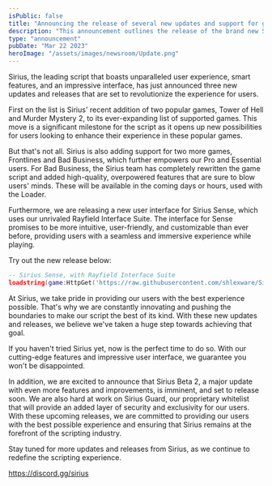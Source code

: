 ```yaml
---
isPublic: false
title: "Announcing the release of several new updates and support for games"
description: "This announcement outlines the release of the brand new Sirius Sense with Rayfield integration, along with new support for many games, and more."
type: "announcement"
pubDate: "Mar 22 2023"
heroImage: "/assets/images/newsroom/Update.png"
---
```


Sirius, the leading script that boasts unparalleled user experience, smart features, and an impressive interface, has just announced three new updates and releases that are set to revolutionize the experience for users.

First on the list is Sirius' recent addition of two popular games, Tower of Hell and Murder Mystery 2, to its ever-expanding list of supported games. This move is a significant milestone for the script as it opens up new possibilities for users looking to enhance their experience in these popular games.

But that's not all. Sirius is also adding support for two more games, Frontlines and Bad Business, which further empowers our Pro and Essential users. For Bad Business, the Sirius team has completely rewritten the game script and added high-quality, overpowered features that are sure to blow users' minds. These will be available in the coming days or hours, used with the Loader.

Furthermore, we are releasing a new user interface for Sirius Sense, which uses our unrivaled Rayfield Interface Suite. The interface for Sense promises to be more intuitive, user-friendly, and customizable than ever before, providing users with a seamless and immersive experience while playing.

Try out the new release below:

```lua
-- Sirius Sense, with Rayfield Interface Suite
loadstring(game:HttpGet('https://raw.githubusercontent.com/shlexware/Sirius/request/SenseRayfield'))()
```


At Sirius, we take pride in providing our users with the best experience possible. That's why we are constantly innovating and pushing the boundaries to make our script the best of its kind. With these new updates and releases, we believe we've taken a huge step towards achieving that goal.

If you haven't tried Sirius yet, now is the perfect time to do so. With our cutting-edge features and impressive user interface, we guarantee you won't be disappointed.

In addition, we are excited to announce that Sirius Beta 2, a major update with even more features and improvements, is imminent, and set to release soon. We are also hard at work on Sirius Guard, our proprietary whitelist that will provide an added layer of security and exclusivity for our users. With these upcoming releases, we are committed to providing our users with the best possible experience and ensuring that Sirius remains at the forefront of the scripting industry.

Stay tuned for more updates and releases from Sirius, as we continue to redefine the scripting experience.

https://discord.gg/sirius
